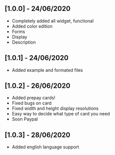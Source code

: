 ## [1.0.0] - 24/06/2020

- Completely added all widget, functional
- Added color edition
- Forms
- Display 
- Description

## [1.0.1] - 24/06/2020

- Added example and formated files

## [1.0.2] - 26/06/2020

- Added prepay cards!
- Fixed bugs on card
- Fixed width and height display resolutions
- Easy way to decide what type of card you need
- Soon Paypal

## [1.0.3] - 28/06/2020

- Added english language support